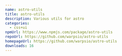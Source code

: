 ```yaml
---
name: astro-utils
title: astro-utils
description: Various utils for astro
categories:
  - css+ui
npmUrl: https://www.npmjs.com/package/astro-utils
repoUrl: https://github.com/warpsio/astro-utils
homepageUrl: https://github.com/warpsio/astro-utils
downloads: 16
---
```

